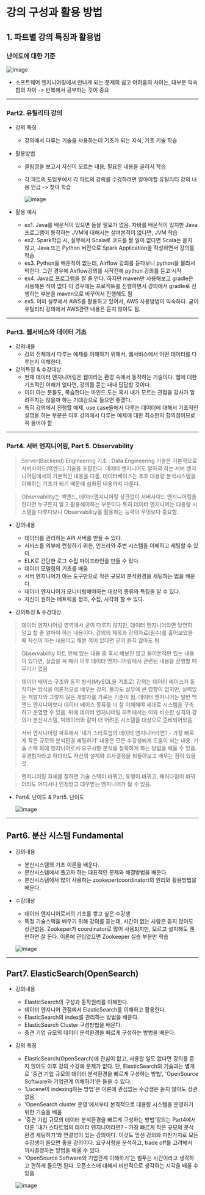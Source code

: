 # 강의 구성과 활용 방법   

## 1. 파트별 강의 특징과 활용법  

### 난이도에 대한 기준   

![image](https://user-images.githubusercontent.com/92377162/230763069-33eabccb-8e3b-4688-a46c-44ab5495db44.png)   
- 소프트웨어 엔지니어링에서 만나게 되는 문제의 쉽고 어려움의 차이는, 대부분 익숙함의 차이 -> 반복해서 공부하는 것이 중요   

---   

### Part2. 유틸리티 강의   
   
- 강의 특징
    - 강의에서 다루는 기술을 사용하는데 기초가 되는 지식, 기초 기술 학습
- 활용방법
    - 클림명을 보고서 자신이 모르는 내용, 필요한 내용을 골라서 학습
    - 각 파트의 도입부에서 각 파트의 강의를 수강하려면 알아야할 유틸리티 강의 내용 언급 -> 찾아 학습   

        ![image](https://user-images.githubusercontent.com/92377162/230762675-07e9cae8-9002-44bf-9c14-b59bfc2d507a.png)

- 활용 예시
    - ex1. Java를 배운적이 있으면 들을 필요가 없음. 자바를 배운적이 있지만 Java 프로그램이 동작하는 JVM에 대해서는 살펴본적이 없다면, JVM 학습
    - ex2. Spark학습 시, 실무에서 Scala로 코드를 짤 일이 없다면 Scala는 듣지 않고, Java 또는 Python 버전으로 Spark Application을 작성하면서 강의를 학습
    - ex3. Python을 배운적이 없는데, Airflow 강의를 듣다보니 python을 몰라서 막힌다. 그런 경우에 Airflow강의를 시작전에 python 강의를 듣고 시작
    - ex4. Java로 프로그램을 짤 줄 안다. 하지만 maven만 사용해보고 gradle은 사용해본 적이 없다 이 경우에는 프로젝트를 진행하면서 강의에서 gradle로 진행하는 부분을 maven으로 바꾸어서 진행해도 됨
    - ex5. 이미 실무에서 AWS를 활용하고 있어서, AWS 사용방법이 익숙하다. 굳이 유틸리티 강의에서 AWS관련 내용은 듣지 않아도 됨.

---   

### Part3. 웹서비스와 데이터 기초   
  
- 강의내용
    - 강의 전체에서 다루는 예제를 이해하기 위해서, 웹서비스에서 어떤 데이터를 다루는지 이해한다.
- 강의특징 & 수강대상
    - 현재 데이터 엔지니어링은 웹이라는 환경 속에서 동작하는 기술이다. 웹에 대한 기초적인 이해가 없다면, 강의를 듣는 내내 답답할 것이다.
    - 이미 아는 분들도, 복습한다는 마인드 도는 혹시 내가 모르는 관점을 강사가 알려주지는 않을까 하는 기대감으로 들으면 좋겠다.
    - 특히 강의에서 진행할 예제, use case들에서 다루는 데이터에 대해서 기초적인 설명을 하는 부분은 이후 강의에서 다루는 예제에 대한 최소한의 합의점이므로 꼭 들어야 함

---   

### Part4. 서버 엔지니어링, Part 5. Observability 

> Server(Backend) Engineering 기초 : Data Engineering 기술은 기본적으로 서버사이드(백엔드) 기술을 포함한다. 데이터 엔지니어도 알아햐 하는 서버 엔지니어링에서의 기본적인 내용을 다룸. 데이터베이스는 추후 대용량 분석시스템을 이해하는 기초가 되기 때문에 심화된 내용까지 다룬다.   

> Observability는 백엔드, 데이터엔지니어링 상관없이 서버사이드 엔지니어링을 한다면 누구든지 알고 활용해야하는 부분이다.특히 데이터 엔지니어는 대용량 시스템을 다루다보니 Observability를 활용하는 능력이 무엇보다 중요함.   

- 강의내용 
    - 데이터를 관리하는 API 서버를 만들 수 있다.
    - 서비스를 외부에 런칭하기 위한, 인프라와 주변 시스템을 이해하고 세팅할 수 있다.
    - ELK로 간단한 로그 수집 파이프라인을 만들 수 있다.
    - 데이터 모델링의 기초를 배움
    - 서버 엔지니어가 아는 도구만으로 작은 규모의 분석환경을 세팅하는 법을 배운다.
    - 데이터 엔지니어가 모니터링해야하는 대상의 종류와 특징을 알 수 있다.
    - 자신이 원하는 메트릭을 정의, 수집, 시각화 할 수 있다.

- 강의특징 & 수강대상

> 데이터 엔지니어링 영역에서 굳이 다루지 않지만, 데이터 엔지니어라면 당연히 알고 할 줄 알아야 하는 내용이다. 강의의 제목과 강의자료(필수)를 훑어보았을 때 자신이 아는 내용이고 해본 적이 있다면 굳이 듣지 않아도 됨

> Observability 파트 안에 있는 내용 중 혹시 해보진 않고 들어본적만 있는 내용이 있다면, 실습을 꼭 해야 이후 데이터 엔지니어링에서 관련된 내용을 진행할 때 무리가 없음

> 데이터 베이스 구조와 동작 방식(MySQL을 기초로) 강의는 데이터 베이스가 동작하는 방식을 이론적으로 배우는 강의. 몰라도 실무에 큰 영향이 없지만, 실력있는 개발자와 그렇지 않은 개발자를 가르는 기준이 됨. 데이터 엔지니어는 일반 백엔드 엔지니어보다 데이터 베이스 종류를 더 잘 이해해야 제대로 시스템을 구축하고 운영할 수 있음. 뒤에 데이터 엔지니어링 파트에서는 이와 비슷한 성격의 강의가 분산시스템, 빅데이터와 같이 더 어려운 시스템을 대상으로 준비되어있음.

> 서버 엔지니어링 파트에서 '내가 스타트업의 데이터 엔지니어라면? - 가장 빠르게 작은 규모의 분석환경 세팅하기' 내용은 모든 수강생에게 도움이 되는 내용. 기술 스택 외에 엔지니어로서 요구사항 분석을 정확하게 하는 방법을 배울 수 있음. 유경험자라고 하더라도 자신의 설계와 의사결정을 되돌아보고 배우는 점이 있을 것.

> 엔지니어링 자체를 잘하면 기술 스택이 바뀌고, 유행이 바뀌고, 패러다임이 바뀌더라도 어디서나 인정받고 대우받는 엔지니어가 될 수 있음.

- Part4. 난이도 & Part5. 난이도   

    ![image](https://user-images.githubusercontent.com/92377162/230763395-c16b3ec8-ee11-4b98-8970-cb1c0c4a4582.png)

---

## Part6. 분산 시스템 Fundamental   

- 강의내용
    - 분산시스템의 기초 이론을 배운다.
    - 분산시스템에서 풀고자 하는 대표적인 문제와 해결방법을 배운다.
    - 분산시스템에서 많이 사용하는 zookeper(coordinator)의 원리와 활용방법을 배운다.

- 수강대상
    - 데이터 엔지니어로서의 기초를 쌓고 싶은 수강생
    - 특정 기술스택을 배우기 위해 강의를 듣는데, 시간이 없는 사람은 듣지 않아도 상관없음. Zookeper가 coordinator로 많이 사용되지만, 모르고 설치해도 웬만하면 잘 돈다. 이론에 관심없으면 Zookeeper 실습 부분만 학습   

    ![image](https://user-images.githubusercontent.com/92377162/230763610-31e0bab1-85d1-428c-94ef-6efe9b98c531.png)

---

## Part7. ElasticSearch(OpenSearch)   

- 강의내용
    - ElasticSearch의 구성과 동작원리를 이해한다.
    - 데이터 엔지니어 관점에서 ElasticSearch를 이해하고 활용한다.
    - ElasticSearch의 index를 관리하는 방법을 배운다.
    - ElasticSearch Cluster 구성방법을 배운다.
    - 중견 기업 규모의 데이터 분석환경을 빠르게 구성하는 방법을 배운다.

- 강의 특징
    - ElasticSearch(OpenSearch)에 관심이 없고, 사용할 일도 없다면 강의를 듣지 않아도 이후 강의 수강에 문제가 없다. 단, ElasticSearch의 기술과는 별개로 '중견 기업 규모의 데이터 분석환경을 빠르게 구성하는 방법', 'OpenSource Software와 기업관계 이해하기'은 들을 수 있다.
    - 'Lucene이 indexing하는 방법'은 이론에 관심없는 수강생은 듣지 않아도 상관없음
    - 'OpenSearch cluster 운영'에서부터 본격적으로 대용량 시스템을 운영하기 위한 기술을 배움
    - '중견 기업 규모의 데이터 분석환경을 빠르게 구성하는 방법'강의는 Part4에서 다룬 '내가 스타트업의 데이터 엔지니어라면? - 가장 빠르게 작은 규모의 분석환경 세팅하기'와 연결성이 있는 강의이다. 이것도 앞선 강의와 마찬가지로 모든 수강생이 들으면 좋을 강의이다. 요구사항을 분석하고, trade off를 고려해서 의사결정하는 방법을 배울 수 있다.
    - 'OpenSource Software와 기업관계 이해하기'는 썰푸는 시간이라고 생각하고 편하게 들으면 된다. 오픈소스에 대해서 비판적으로 생각하는 시각을 배울 수 있음
       
    ![image](https://user-images.githubusercontent.com/92377162/230764818-acb409c1-c00d-43b8-84df-06455e5cdfa9.png)
